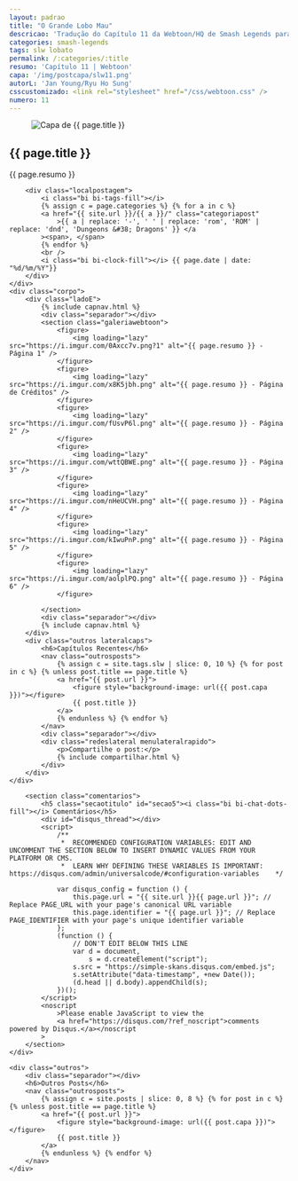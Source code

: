 ```yaml
---
layout: padrao
title: "O Grande Lobo Mau"
descricao: 'Tradução do Capítulo 11 da Webtoon/HQ de Smash Legends para português'
categories: smash-legends
tags: slw lobato
permalink: /:categories/:title
resumo: 'Capítulo 11 | Webtoon'
capa: '/img/postcapa/slw11.png'
autorL: 'Jan Young/Ryu Ho Sung'
csscustomizado: <link rel="stylesheet" href="/css/webtoon.css" />
numero: 11
---
```


<article>
    <div class="topowebtoon">
        <figure>
            <img src="{{ page.capa }}" alt="Capa de {{ page.title }}" style="object-position: center 28.02%" />
        </figure>
        <h1>{{ page.title }}</h1>
        <span>{{ page.resumo }}</span>
        
        <div class="localpostagem">
            <i class="bi bi-tags-fill"></i>
            {% assign c = page.categories %} {% for a in c %}
            <a href="{{ site.url }}/{{ a }}/" class="categoriapost"
                >{{ a | replace: '-', ' ' | replace: 'rom', 'ROM' | replace: 'dnd', 'Dungeons &#38; Dragons' }} </a
            ><span>, </span>
            {% endfor %}
            <br />
            <i class="bi bi-clock-fill"></i> {{ page.date | date: "%d/%m/%Y"}}
        </div>
    </div>
    <div class="corpo">
        <div class="ladoE">
            {% include capnav.html %} 
            <div class="separador"></div>
            <section class="galeriawebtoon">
                <figure>
                    <img loading="lazy" src="https://i.imgur.com/0Axcc7v.png?1" alt="{{ page.resumo }} - Página 1" />
                </figure>
                <figure>
                    <img loading="lazy" src="https://i.imgur.com/x8K5jbh.png" alt="{{ page.resumo }} - Página de Créditos" />
                </figure>
                <figure>
                    <img loading="lazy" src="https://i.imgur.com/fUsvP6l.png" alt="{{ page.resumo }} - Página 2" />
                </figure>
                <figure>
                    <img loading="lazy" src="https://i.imgur.com/wttQBWE.png" alt="{{ page.resumo }} - Página 3" />
                </figure>
                <figure>
                    <img loading="lazy" src="https://i.imgur.com/nHeUCVH.png" alt="{{ page.resumo }} - Página 4" />
                </figure>
                <figure>
                    <img loading="lazy" src="https://i.imgur.com/kIwuPnP.png" alt="{{ page.resumo }} - Página 5" />
                </figure>
                <figure>
                    <img loading="lazy" src="https://i.imgur.com/aolplPQ.png" alt="{{ page.resumo }} - Página 6" />
                </figure>
                
            </section>
            <div class="separador"></div>
            {% include capnav.html %} 
        </div>
        <div class="outros lateralcaps">
            <h6>Capítulos Recentes</h6>
            <nav class="outrosposts">
                {% assign c = site.tags.slw | slice: 0, 10 %} {% for post in c %} {% unless post.title == page.title %}
                <a href="{{ post.url }}">
                    <figure style="background-image: url({{ post.capa }})"></figure>
                    {{ post.title }}
                </a>
                {% endunless %} {% endfor %}
            </nav>
            <div class="separador"></div>
            <div class="redeslateral menulateralrapido">
                <p>Compartilhe o post:</p>
                {% include compartilhar.html %}
            </div>
        </div>
    </div>
</article>
<div class="corpo corpo2">
    <div>
        <div class="separador"></div>

        <section class="comentarios">
            <h5 class="secaotitulo" id="secao5"><i class="bi bi-chat-dots-fill"></i> Comentários</h5>
            <div id="disqus_thread"></div>
            <script>
                /**
                 *  RECOMMENDED CONFIGURATION VARIABLES: EDIT AND UNCOMMENT THE SECTION BELOW TO INSERT DYNAMIC VALUES FROM YOUR PLATFORM OR CMS.
                 *  LEARN WHY DEFINING THESE VARIABLES IS IMPORTANT: https://disqus.com/admin/universalcode/#configuration-variables    */

                var disqus_config = function () {
                    this.page.url = "{{ site.url }}{{ page.url }}"; // Replace PAGE_URL with your page's canonical URL variable
                    this.page.identifier = "{{ page.url }}"; // Replace PAGE_IDENTIFIER with your page's unique identifier variable
                };
                (function () {
                    // DON'T EDIT BELOW THIS LINE
                    var d = document,
                        s = d.createElement("script");
                    s.src = "https://simple-skans.disqus.com/embed.js";
                    s.setAttribute("data-timestamp", +new Date());
                    (d.head || d.body).appendChild(s);
                })();
            </script>
            <noscript
                >Please enable JavaScript to view the
                <a href="https://disqus.com/?ref_noscript">comments powered by Disqus.</a></noscript
            >
        </section>
    </div>

    <div class="outros">
        <div class="separador"></div>
        <h6>Outros Posts</h6>
        <nav class="outrosposts">
            {% assign c = site.posts | slice: 0, 8 %} {% for post in c %} {% unless post.title == page.title %}
            <a href="{{ post.url }}">
                <figure style="background-image: url({{ post.capa }})"></figure>
                {{ post.title }}
            </a>
            {% endunless %} {% endfor %}
        </nav>
    </div>
</div>
